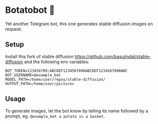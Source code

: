 # Botatobot 🥔

Yet another Telegram bot, this one generates stable diffusion images on request.

## Setup

Install this fork of stable diffusion <https://github.com/basujindal/stable-diffusion> and the following env variables:

```text
BOT_TOKEN=123456789:ABCDEF1234567890ABCDEF1234567890ABC
BOT_USERNAME=@example_bot
MODEL_PATH=/home/user/repos/stable-diffusion/
OUTPUT_PATH=/home/user/pictures
```

## Usage

To generate images, let the bot know by telling its name followed by a prompt, eg. `@example_bot a potato in a basket`.
